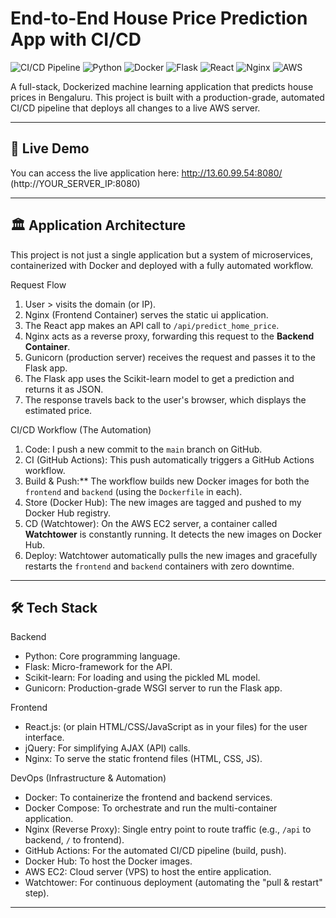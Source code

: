 # End-to-End House Price Prediction App with CI/CD

![CI/CD Pipeline](https://github.com/ramwijesooriya/Home_Price_prediction_MLproject/actions/workflows/docker-publish.yml/badge.svg)
![Python](https://img.shields.io/badge/Python-3.10-blue)
![Docker](https://img.shields.io/badge/Docker-blue?logo=docker&logoColor=white)
![Flask](https://img.shields.io/badge/Flask-black?logo=flask&logoColor=white)
![React](https://img.shields.io/badge/React-blue?logo=react&logoColor=61DAFB)
![Nginx](https://img.shields.io/badge/Nginx-green?logo=nginx&logoColor=white)
![AWS](https://img.shields.io/badge/AWS-EC2-orange?logo=amazonaws&logoColor=white)

A full-stack, Dockerized machine learning application that predicts house prices in Bengaluru. This project is built with a production-grade, automated CI/CD pipeline that deploys all changes to a live AWS server.

---

## 🚀 Live Demo

You can access the live application here:
http://13.60.99.54:8080/
(http://YOUR_SERVER_IP:8080)

---

## 🏛️ Application Architecture

This project is not just a single application but a system of microservices, containerized with Docker and deployed with a fully automated workflow.

 Request Flow
1.  User > visits the domain (or IP).
2.  Nginx (Frontend Container) serves the static ui application.
3.  The React app makes an API call to `/api/predict_home_price`.
4.  Nginx acts as a reverse proxy, forwarding this request to the **Backend Container**.
5.  Gunicorn (production server) receives the request and passes it to the Flask app.
6.  The Flask app uses the Scikit-learn model to get a prediction and returns it as JSON.
7.  The response travels back to the user's browser, which displays the estimated price.

CI/CD Workflow (The Automation)
1.  Code: I push a new commit to the `main` branch on GitHub.
2.  CI (GitHub Actions): This push automatically triggers a GitHub Actions workflow.
3.  Build & Push:** The workflow builds new Docker images for both the `frontend` and `backend` (using the `Dockerfile` in each).
4.  Store (Docker Hub): The new images are tagged and pushed to my Docker Hub registry.
5.  CD (Watchtower): On the AWS EC2 server, a container called **Watchtower** is constantly running. It detects the new images on Docker Hub.
6.  Deploy: Watchtower automatically pulls the new images and gracefully restarts the `frontend` and `backend` containers with zero downtime.

---

## 🛠️ Tech Stack

Backend
* Python: Core programming language.
* Flask: Micro-framework for the API.
* Scikit-learn: For loading and using the pickled ML model.
* Gunicorn: Production-grade WSGI server to run the Flask app.

Frontend
* React.js: (or plain HTML/CSS/JavaScript as in your files) for the user interface.
* jQuery: For simplifying AJAX (API) calls.
* Nginx: To serve the static frontend files (HTML, CSS, JS).

DevOps (Infrastructure & Automation)
* Docker: To containerize the frontend and backend services.
* Docker Compose: To orchestrate and run the multi-container application.
* Nginx (Reverse Proxy): Single entry point to route traffic (e.g., `/api` to backend, `/` to frontend).
* GitHub Actions: For the automated CI/CD pipeline (build, push).
* Docker Hub: To host the Docker images.
* AWS EC2: Cloud server (VPS) to host the entire application.
* Watchtower: For continuous deployment (automating the "pull & restart" step).

---

